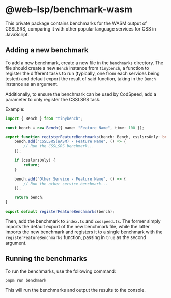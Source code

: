 # @web-lsp/benchmark-wasm

This private package contains benchmarks for the WASM output of CSSLSRS, comparing it with other popular language services for CSS in JavaScript.

## Adding a new benchmark

To add a new benchmark, create a new file in the `benchmarks` directory. The file should create a new `Bench` instance from `tinybench`, a function to register the different tasks to run (typically, one from each services being tested) and default export the result of said function, taking in the `Bench` instance as an argument.

Additionally, to ensure the benchmark can be used by CodSpeed, add a parameter to only register the CSSLSRS task.

Example:

```ts
import { Bench } from "tinybench";

const bench = new Bench({ name: "Feature Name", time: 100 });

export function registerFeatureBenchmarks(bench: Bench, csslsrsOnly: boolean) {
    bench.add("CSSLSRS(WASM) - Feature Name", () => {
        // Run the CSSLSRS benchmark...
    });

    if (csslsrsOnly) {
        return;
    }

    bench.add("Other Service - Feature Name", () => {
        // Run the other service benchmark...
    });

    return bench;
}

export default registerFeatureBenchmarks(bench);
```

Then, add the benchmark to `index.ts` and `codspeed.ts`. The former simply imports the default export of the new benchmark file, while the latter imports the new benchmark and registers it to a single benchmark with the `registerFeatureBenchmarks` function, passing in `true` as the second argument.

## Running the benchmarks

To run the benchmarks, use the following command:

```sh
pnpm run benchmark
```

This will run the benchmarks and output the results to the console.
